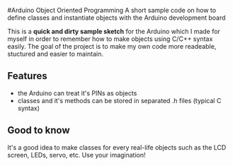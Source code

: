 #Arduino Object Oriented Programming
A short sample code on how to define classes and instantiate objects with the Arduino development board


This is a **quick and dirty sample sketch** for the Arduino which I made for myself in order to remember how to make objects using C/C++ syntax easily.
The goal of the project is to make my own code more readeable, stuctured and easier to maintain.

## Features
- the Arduino can treat it's PINs as objects
- classes and it's methods can be stored in separated .h files (typical C syntax)

## Good to know
It's a good idea to make classes for every real-life objects such as the LCD screen, LEDs, servo, etc. Use your imagination!